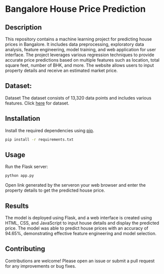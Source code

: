 # Bangalore House Price Prediction

## Description
This repository contains a machine learning project for predicting house prices in Bangalore. It includes data preprocessing, exploratory data analysis, feature engineering, model training, and web application for user interface. The project leverages various regression techniques to provide accurate price predictions based on multiple features such as location, total square feet, number of BHK, and more. The website allows users to input property details and receive an estimated market price.


## Dataset:
Dataset
The dataset consists of 13,320 data points and includes various features. Click [here](https://www.kaggle.com/datasets/amitabhajoy/bengaluru-house-price-data) for dataset.


## Installation
Install the required dependencies using [pip](https://pip.pypa.io/en/stable/).
```bash
pip install -r requirements.txt
```


## Usage
Run the Flask server:
```bash
python app.py
```
Open link generated by the  serveron your web browser and enter the property details to get the predicted house price.


## Results
The model is deployed using Flask, and a web interface is created using HTML, CSS, and JavaScript to input house details and display the predicted price. The model was able to predict house prices with an accuracy of 94.65%, demonstrating effective feature engineering and model selection.


## Contributing
Contributions are welcome! Please open an issue or submit a pull request for any improvements or bug fixes.
